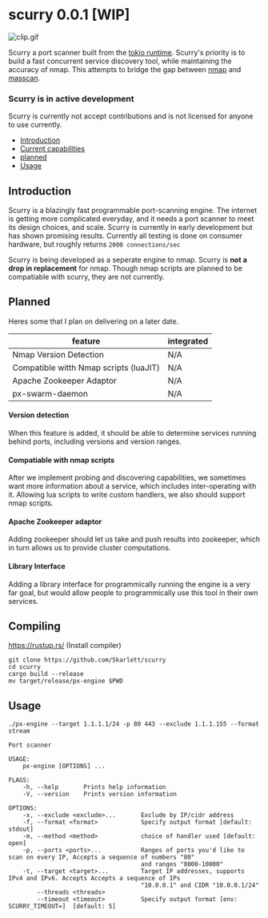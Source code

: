 # scurry 0.0.1 [WIP]
![clip.gif](https://raw.githubusercontent.com/Skarlett/scurry/media/clip.gif)

Scurry a port scanner built from the [tokio runtime](https://tokio.rs). Scurry's priority is to build a fast concurrent service discovery tool, while maintaining the accuracy of nmap. This attempts to bridge the gap between [nmap](https://nmap.org/) and [masscan](https://github.com/robertdavidgraham/masscan).

### Scurry is in active development
Scurry is currently not accept contributions and is not licensed for anyone to use currently.

+ [Introduction](#introduction)
+ [Current capabilities](#introduction)
+ [planned](#introduction)
+ [Usage](#introduction)



## Introduction
Scurry is a blazingly fast programmable port-scanning engine. The internet is getting more complicated everyday, and it needs a port scanner to meet its design choices, and scale. Scurry is currently in early development but has shown promising results. Currently all testing is done on consumer hardware, but roughly returns `2000 connections/sec`

Scurry is being developed as a seperate engine to nmap.
Scurry is **not a drop in replacement** for nmap. Though nmap scripts are planned to be compatiable with scurry, they are not currently.


## Planned
Heres some that I plan on delivering on a later date.

feature | integrated
--- | ---
Nmap Version Detection | N/A
Compatible witth Nmap scripts (luaJIT) | N/A
Apache Zookeeper Adaptor | N/A
px-swarm-daemon | N/A

#### Version detection
When this feature is added, it should be able to determine services running behind ports, including versions and version ranges.

#### Compatiable with nmap scripts
After we implement probing and discovering capabilities, we sometimes want more information about a service, which includes inter-operating with it. Allowing lua scripts to write custom handlers, we also should support nmap scripts.

#### Apache Zookeeper adaptor
Adding zookeeper should let us take and push results into zookeeper, which in turn allows us to provide cluster computations.

#### Library Interface
Adding a library interface for programmically running the engine is a very far goal, but would allow people to programmically use this tool in their own services.

##  Compiling
https://rustup.rs/ (Install compiler)
```
git clone https://github.com/Skarlett/scurry
cd scurry
cargo build --release
mv target/release/px-engine $PWD
```

## Usage 

```./px-engine --target 1.1.1.1/24 -p 80 443 --exclude 1.1.1.155 --format stream```
```
Port scanner

USAGE:
    px-engine [OPTIONS] ...

FLAGS:
    -h, --help       Prints help information
    -V, --version    Prints version information

OPTIONS:
    -x, --exclude <exclude>...       Exclude by IP/cidr address
    -f, --format <format>            Specify output format [default: stdout]
    -m, --method <method>            choice of handler used [default: open]
    -p, --ports <ports>...           Ranges of ports you'd like to scan on every IP, Accepts a sequence of numbers "80"
                                     and ranges "8000-10000"
    -t, --target <target>...         Target IP addresses, supports IPv4 and IPv6. Accepts Accepts a sequence of IPs
                                     "10.0.0.1" and CIDR "10.0.0.1/24"
        --threads <threads>          
        --timeout <timeout>          Specify output format [env: SCURRY_TIMEOUT=]  [default: 5]
```
